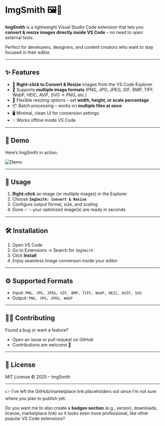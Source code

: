 # ImgSmith 🖼️🔨

**ImgSmith** is a lightweight Visual Studio Code extension that lets you **convert & resize images directly inside VS Code** – no need to open external tools.

Perfect for developers, designers, and content creators who want to stay focused in their editor.

---

## ✨ Features

* 📂 **Right-click to Convert & Resize** images from the VS Code Explorer
* 🔄 Supports **multiple image formats** (PNG, JPG, JPEG, GIF, BMP, TIFF, WebP, HEIC, AVIF, SVG → PNG, etc.)
* 📏 Flexible resizing options – set **width, height, or scale percentage**
* 📦 Batch processing – works on **multiple files at once**
* 🖥️ Minimal, clean UI for conversion settings
* 💡 Works offline inside VS Code

---

## 🎥 Demo

Here’s ImgSmith in action:

![Demo](images/demo.gif)

---

## 🚀 Usage

1. **Right-click** an image (or multiple images) in the Explorer
2. Choose **`ImgSmith: Convert & Resize`**
3. Configure output format, size, and scaling
4. Done ✅ – your optimized image(s) are ready in seconds

---

## 🛠️ Installation

1. Open VS Code
2. Go to Extensions → Search for `ImgSmith`
3. Click **Install**
4. Enjoy seamless image conversion inside your editor

---

## ⚙️ Supported Formats

* Input: `PNG, JPG, JPEG, GIF, BMP, TIFF, WebP, HEIC, AVIF, SVG`
* Output: `PNG, JPG, JPEG, WebP`

---

## 🧑‍💻 Contributing

Found a bug or want a feature?

* Open an issue or pull request on GitHub
* Contributions are welcome 🎉

---

## 📜 License

MIT License © 2025 – ImgSmith

---

👉 I’ve left the GitHub/marketplace link placeholders out since I’m not sure where you plan to publish yet.

Do you want me to also create a **badges section** (e.g., version, downloads, license, marketplace link) so it looks even more professional, like other popular VS Code extensions?
